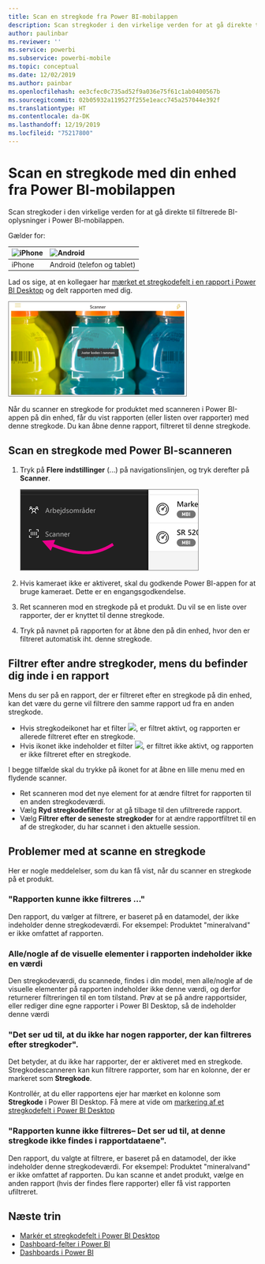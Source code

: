```yaml
---
title: Scan en stregkode fra Power BI-mobilappen
description: Scan stregkoder i den virkelige verden for at gå direkte til filtrerede BI-oplysninger i Power BI-mobilappen.
author: paulinbar
ms.reviewer: ''
ms.service: powerbi
ms.subservice: powerbi-mobile
ms.topic: conceptual
ms.date: 12/02/2019
ms.author: painbar
ms.openlocfilehash: ee3cfec0c735ad52f9a036e75f61c1ab0400567b
ms.sourcegitcommit: 02b05932a119527f255e1eacc745a257044e392f
ms.translationtype: HT
ms.contentlocale: da-DK
ms.lasthandoff: 12/19/2019
ms.locfileid: "75217800"
---
```

# <a name="scan-a-barcode-with-your-device-from-the-power-bi-mobile-app"></a>Scan en stregkode med din enhed fra Power BI-mobilappen
Scan stregkoder i den virkelige verden for at gå direkte til filtrerede BI-oplysninger i Power BI-mobilappen.


Gælder for:

| ![iPhone](./media/mobile-apps-quickstart-view-dashboard-report/iphone-logo-30-px.png) | ![Android](./media/mobile-apps-quickstart-view-dashboard-report/android-logo-30-px.png) | 
|:--- |:--- |
| iPhone | Android (telefon og tablet) | 

Lad os sige, at en kollegaer har [mærket et stregkodefelt i en rapport i Power BI Desktop](../../desktop-mobile-barcodes.md) og delt rapporten med dig. 

![](media/mobile-apps-scan-barcode-iphone/power-bi-barcode-scanner.png)

Når du scanner en stregkode for produktet med scanneren i Power BI-appen på din enhed, får du vist rapporten (eller listen over rapporter) med denne stregkode. Du kan åbne denne rapport, filtreret til denne stregkode.

## <a name="scan-a-barcode-with-the-power-bi-scanner"></a>Scan en stregkode med Power BI-scanneren
1. Tryk på **Flere indstillinger** (...) på navigationslinjen, og tryk derefter på **Scanner**.

    ![](media/mobile-apps-scan-barcode-iphone/power-bi-scanner.png)

2. Hvis kameraet ikke er aktiveret, skal du godkende Power BI-appen for at bruge kameraet. Dette er en engangsgodkendelse. 
4. Ret scanneren mod en stregkode på et produkt. Du vil se en liste over rapporter, der er knyttet til denne stregkode.
5. Tryk på navnet på rapporten for at åbne den på din enhed, hvor den er filtreret automatisk iht. denne stregkode.

## <a name="filter-by-other-barcodes-while-in-a-report"></a>Filtrer efter andre stregkoder, mens du befinder dig inde i en rapport
Mens du ser på en rapport, der er filtreret efter en stregkode på din enhed, kan det være du gerne vil filtrere den samme rapport ud fra en anden stregkode.

* Hvis stregkodeikonet har et filter ![](media/mobile-apps-scan-barcode-iphone/power-bi-barcode-filtered-icon-black.png), er filtret aktivt, og rapporten er allerede filtreret efter en stregkode. 
* Hvis ikonet ikke indeholder et filter ![](media/mobile-apps-scan-barcode-iphone/power-bi-barcode-unfiltered-icon.png), er filtret ikke aktivt, og rapporten er ikke filtreret efter en stregkode. 

I begge tilfælde skal du trykke på ikonet for at åbne en lille menu med en flydende scanner.

* Ret scanneren mod det nye element for at ændre filtret for rapporten til en anden stregkodeværdi. 
* Vælg **Ryd stregkodefilter** for at gå tilbage til den ufiltrerede rapport.
* Vælg **Filtrer efter de seneste stregkoder** for at ændre rapportfiltret til en af de stregkoder, du har scannet i den aktuelle session.

## <a name="issues-with-scanning-a-barcode"></a>Problemer med at scanne en stregkode
Her er nogle meddelelser, som du kan få vist, når du scanner en stregkode på et produkt.

### <a name="couldnt-filter-report"></a>"Rapporten kunne ikke filtreres ..."
Den rapport, du vælger at filtrere, er baseret på en datamodel, der ikke indeholder denne stregkodeværdi. For eksempel: Produktet "mineralvand" er ikke omfattet af rapporten.  

### <a name="allsome-of-the-visuals-in-the-report-dont-contain-any-value"></a>Alle/nogle af de visuelle elementer i rapporten indeholder ikke en værdi
Den stregkodeværdi, du scannede, findes i din model, men alle/nogle af de visuelle elementer på rapporten indeholder ikke denne værdi, og derfor returnerer filtreringen til en tom tilstand. Prøv at se på andre rapportsider, eller rediger dine egne rapporter i Power BI Desktop, så de indeholder denne værdi 

### <a name="looks-like-you-dont-have-any-reports-that-can-be-filtered-by-barcodes"></a>"Det ser ud til, at du ikke har nogen rapporter, der kan filtreres efter stregkoder".
Det betyder, at du ikke har rapporter, der er aktiveret med en stregkode. Stregkodescanneren kan kun filtrere rapporter, som har en kolonne, der er markeret som **Stregkode**.  

Kontrollér, at du eller rapportens ejer har mærket en kolonne som **Stregkode** i Power BI Desktop. Få mere at vide om [markering af et stregkodefelt i Power BI Desktop](../../desktop-mobile-barcodes.md)

### <a name="couldnt-filter-report---looks-like-this-barcode-doesnt-exist-in-the-report-data"></a>"Rapporten kunne ikke filtreres– Det ser ud til, at denne stregkode ikke findes i rapportdataene".
Den rapport, du valgte at filtrere, er baseret på en datamodel, der ikke indeholder denne stregkodeværdi. For eksempel: Produktet "mineralvand" er ikke omfattet af rapporten. Du kan scanne et andet produkt, vælge en anden rapport (hvis der findes flere rapporter) eller få vist rapporten ufiltreret. 

## <a name="next-steps"></a>Næste trin
* [Markér et stregkodefelt i Power BI Desktop](../../desktop-mobile-barcodes.md)
* [Dashboard-felter i Power BI](../end-user-tiles.md)
* [Dashboards i Power BI](../end-user-dashboards.md)

